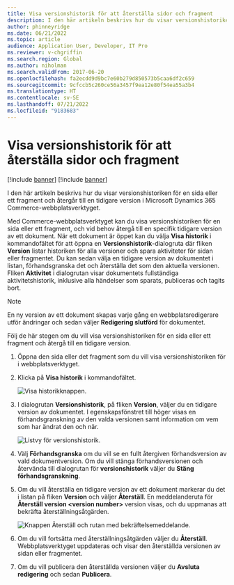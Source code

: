 ```yaml
---
title: Visa versionshistorik för att återställa sidor och fragment
description: I den här artikeln beskrivs hur du visar versionshistoriken för en sida eller ett fragment och återgår till en tidigare version i Microsoft Dynamics 365 Commerce-webbplatsverktyget.
author: phinneyridge
ms.date: 06/21/2022
ms.topic: article
audience: Application User, Developer, IT Pro
ms.reviewer: v-chgriffin
ms.search.region: Global
ms.author: niholman
ms.search.validFrom: 2017-06-20
ms.openlocfilehash: fa2ecdd9d9bc7e60b279d850573b5caa6df2c659
ms.sourcegitcommit: 9cfccb5c260ce56a3457f9ea12e80f54ea55a3b4
ms.translationtype: HT
ms.contentlocale: sv-SE
ms.lasthandoff: 07/21/2022
ms.locfileid: "9183683"
---
```

# <a name="view-version-history-to-revert-pages-and-fragments"></a>Visa versionshistorik för att återställa sidor och fragment

[!include [banner](includes/banner.md)]
[!include [banner](includes/preview-banner.md)]

I den här artikeln beskrivs hur du visar versionshistoriken för en sida eller ett fragment och återgår till en tidigare version i Microsoft Dynamics 365 Commerce-webbplatsverktyget.

Med Commerce-webbplatsverktyget kan du visa versionshistoriken för en sida eller ett fragment, och vid behov återgå till en specifik tidigare version av ett dokument. När ett dokument är öppet kan du välja **Visa historik** i kommandofältet för att öppna en **Versionshistorik**-dialogruta där fliken **Version** listar historiken för alla versioner och spara aktiviteter för sidan eller fragmentet. Du kan sedan välja en tidigare version av dokumentet i listan, förhandsgranska det och återställa det som den aktuella versionen. Fliken **Aktivitet** i dialogrutan visar dokumentets fullständiga aktivitetshistorik, inklusive alla händelser som sparats, publiceras och tagits bort.

> [!NOTE]
> En ny version av ett dokument skapas varje gång en webbplatsredigerare utför ändringar och sedan väljer **Redigering slutförd** för dokumentet. 

Följ de här stegen om du vill visa versionshistoriken för en sida eller ett fragment och återgå till en tidigare version.

1. Öppna den sida eller det fragment som du vill visa versionshistoriken för i webbplatsverktyget.
1. Klicka på **Visa historik** i kommandofältet.

    ![Visa historikknappen.](./media/version-history-1.png)

1. I dialogrutan **Versionshistorik**, på fliken **Version**, väljer du en tidigare version av dokumentet. I egenskapsfönstret till höger visas en förhandsgranskning av den valda versionen samt information om vem som har ändrat den och när.

    ![Listvy för versionshistorik.](./media/version-history-2.png)

1. Välj **Förhandsgranska** om du vill se en fullt återgiven förhandsversion av vald dokumentversion. Om du vill stänga förhandsversionen och återvända till dialogrutan för **versionshistorik** väljer du **Stäng förhandsgranskning**.
1. Om du vill återställa en tidigare version av ett dokument markerar du det i listan på fliken **Version** och väljer **Återställ**. En meddelanderuta för **Återställ version \<version number\>** version visas, och du uppmanas att bekräfta återställningsåtgärden. 

    ![Knappen Återställ och rutan med bekräftelsemeddelande.](./media/version-history-3.png)

1. Om du vill fortsätta med återställningsåtgärden väljer du **Återställ**. Webbplatsverktyget uppdateras och visar den återställda versionen av sidan eller fragmentet.
1. Om du vill publicera den återställda versionen väljer du **Avsluta redigering** och sedan **Publicera**.
